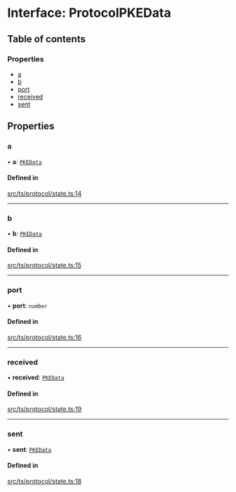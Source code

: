 # Interface: ProtocolPKEData

## Table of contents

### Properties

- [a](ProtocolPKEData.md#a)
- [b](ProtocolPKEData.md#b)
- [port](ProtocolPKEData.md#port)
- [received](ProtocolPKEData.md#received)
- [sent](ProtocolPKEData.md#sent)

## Properties

### a

• **a**: [`PKEData`](PKEData.md)

#### Defined in

[src/ts/protocol/state.ts:14](https://gitlab.com/i3-market/code/wp3/t3.2/i3m-wallet-monorepo/-/blob/2f29603/packages/wallet-protocol/src/ts/protocol/state.ts#L14)

___

### b

• **b**: [`PKEData`](PKEData.md)

#### Defined in

[src/ts/protocol/state.ts:15](https://gitlab.com/i3-market/code/wp3/t3.2/i3m-wallet-monorepo/-/blob/2f29603/packages/wallet-protocol/src/ts/protocol/state.ts#L15)

___

### port

• **port**: `number`

#### Defined in

[src/ts/protocol/state.ts:16](https://gitlab.com/i3-market/code/wp3/t3.2/i3m-wallet-monorepo/-/blob/2f29603/packages/wallet-protocol/src/ts/protocol/state.ts#L16)

___

### received

• **received**: [`PKEData`](PKEData.md)

#### Defined in

[src/ts/protocol/state.ts:19](https://gitlab.com/i3-market/code/wp3/t3.2/i3m-wallet-monorepo/-/blob/2f29603/packages/wallet-protocol/src/ts/protocol/state.ts#L19)

___

### sent

• **sent**: [`PKEData`](PKEData.md)

#### Defined in

[src/ts/protocol/state.ts:18](https://gitlab.com/i3-market/code/wp3/t3.2/i3m-wallet-monorepo/-/blob/2f29603/packages/wallet-protocol/src/ts/protocol/state.ts#L18)
